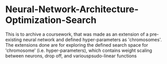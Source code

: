 # Neural-Network-Architecture-Optimization-Search
This is to archive a coursework, that was made as an extension of a pre-existing neural network and defined hyper-parameters as 'chromosomes'. 
The extensions done are for exploring the defined search space for 'chromosome' (i.e. hyper-parameters), which contains weight scaling between neurons, drop off, and variouspsudo-linear functions